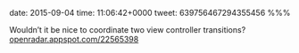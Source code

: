 date: 2015-09-04
time: 11:06:42+0000
tweet: 639756467294355456
%%%

Wouldn’t it be nice to coordinate two view controller transitions? [openradar.appspot.com/22565398](https://openradar.appspot.com/22565398)
